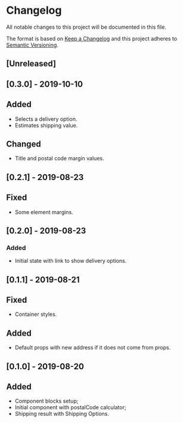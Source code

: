 # Changelog

All notable changes to this project will be documented in this file.

The format is based on [Keep a Changelog](http://keepachangelog.com/en/1.0.0/)
and this project adheres to [Semantic Versioning](http://semver.org/spec/v2.0.0.html).

## [Unreleased]

## [0.3.0] - 2019-10-10

## Added

- Selects a delivery option.
- Estimates shipping value.

## Changed

- Title and postal code margin values.

## [0.2.1] - 2019-08-23

## Fixed

- Some element margins.

## [0.2.0] - 2019-08-23

### Added

- Initial state with link to show delivery options.

## [0.1.1] - 2019-08-21

## Fixed

- Container styles.

## Added

- Default props with new address if it does not come from props.

## [0.1.0] - 2019-08-20

## Added

- Component blocks setup;
- Initial component with postalCode calculator;
- Shipping result with Shipping Options.
